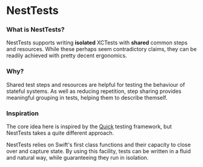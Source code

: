 # NestTests

### What is NestTests?

NestTests supports writing **isolated** XCTests with **shared** common steps and resources. While these 
perhaps seem contradictory claims, they can be readily achieved with pretty decent ergonomics.

### Why?

Shared test steps and resources are helpful for testing the behaviour of stateful systems. As well as reducing
repetition, step sharing provides meaningful grouping in tests, helping them to describe themself.

### Inspiration

The core idea here is inspired by the [Quick](https://github.com/Quick/Quick) testing framework, but NestTests
takes a quite different approach.

NestTests relies on Swift's first class functions and their capacity to close over and capture state. By using
this facility, tests can be written in a fluid and natural way, while guaranteeing they run in isolation.
